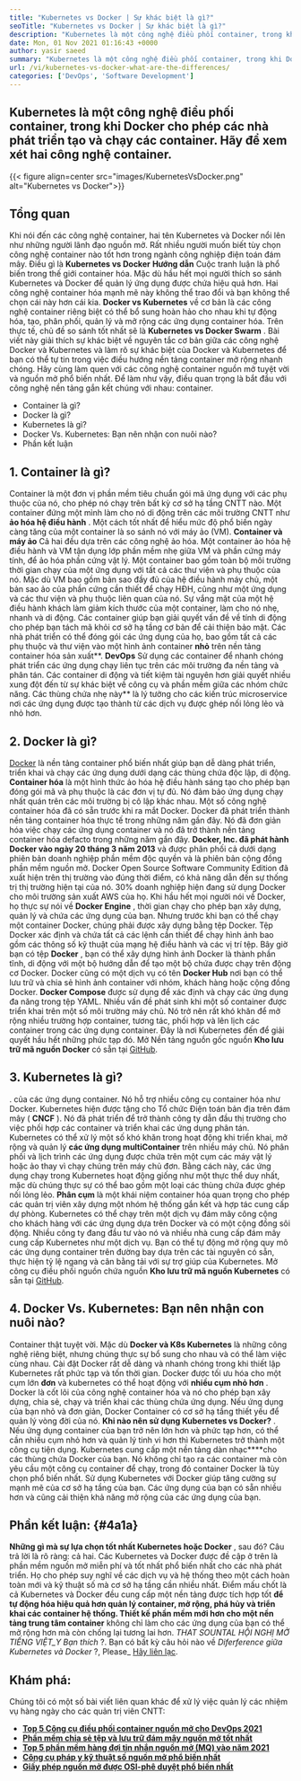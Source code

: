 ```yaml
---
title: "Kubernetes vs Docker | Sự khác biệt là gì?" 
seoTitle: "Kubernetes vs Docker | Sự khác biệt là gì?" 
description: "Kubernetes là một công nghệ điều phối container, trong khi Docker là một công nghệ để tạo và chạy các container. Hãy để xem xét Kubernetes vs Docker." 
date: Mon, 01 Nov 2021 01:16:43 +0000
author: yasir saeed
summary: "Kubernetes là một công nghệ điều phối container, trong khi Docker cho phép các nhà phát triển tạo và chạy các container. Hãy để xem xét hai công nghệ container." 
url: /vi/kubernetes-vs-docker-what-are-the-differences/
categories: ['DevOps', 'Software Development']
---
```


## Kubernetes là một công nghệ điều phối container, trong khi Docker cho phép các nhà phát triển tạo và chạy các container. Hãy để xem xét hai công nghệ container.

{{< figure align=center src="images/KubernetesVsDocker.png" alt="Kubernetes vs Docker">}}


##  **Tổng quan**  
Khi nói đến các công nghệ container, hai tên Kubernetes và Docker nổi lên như những người lãnh đạo nguồn mở. Rất nhiều người muốn biết tùy chọn công nghệ container nào tốt hơn trong ngành công nghiệp điện toán đám mây. Điều gì là  **Kubernetes vs Docker**  **Hướng dẫn** Cuộc tranh luận là phổ biến trong thế giới container hóa. Mặc dù hầu hết mọi người thích so sánh Kubernetes và Docker để quản lý ứng dụng được chứa hiệu quả hơn. Hai công nghệ container hóa mạnh mẽ này không thể trao đổi và bạn không thể chọn cái này hơn cái kia. **Docker vs Kubernetes** về cơ bản là các công nghệ container riêng biệt có thể bổ sung hoàn hảo cho nhau khi tự động hóa, tạo, phân phối, quản lý và mở rộng các ứng dụng container hóa. Trên thực tế, chủ đề so sánh tốt nhất sẽ là **Kubernetes vs Docker Swarm** .
Bài viết này giải thích sự khác biệt về nguyên tắc cơ bản giữa các công nghệ Docker và Kubernetes và làm rõ sự khác biệt của Docker và Kubernetes để bạn có thể tự tin trong việc điều hướng nền tảng container mở rộng nhanh chóng. Hãy cùng làm quen với các công nghệ container nguồn mở tuyệt vời và nguồn mở phổ biến nhất. Để làm như vậy, điều quan trọng là bắt đầu với công nghệ nền tảng gắn kết chúng với nhau: container.
  * Container là gì?
  * Docker là gì?
  * Kubernetes là gì?
  * Docker Vs. Kubernetes: Bạn nên nhận con nuôi nào?
  * Phần kết luận

## 1.  **Container là gì?**  
Container là một đơn vị phần mềm tiêu chuẩn gói mã ứng dụng với các phụ thuộc của nó, cho phép nó chạy trên bất kỳ cơ sở hạ tầng CNTT nào. Một container đứng một mình làm cho nó di động trên các môi trường CNTT như  **ảo hóa hệ điều hành** . Một cách tốt nhất để hiểu mức độ phổ biến ngày càng tăng của một container là so sánh nó với máy ảo (VM). **Container và máy ảo**  Cả hai đều dựa trên các công nghệ ảo hóa. Một container ảo hóa hệ điều hành và VM tận dụng lớp phần mềm nhẹ giữa VM và phần cứng máy tính, để ảo hóa phần cứng vật lý.
Một container bao gồm toàn bộ môi trường thời gian chạy của một ứng dụng với tất cả các thư viện và phụ thuộc của nó. Mặc dù VM bao gồm bản sao đầy đủ của hệ điều hành máy chủ, một bản sao ảo của phần cứng cần thiết để chạy HĐH, cũng như một ứng dụng và các thư viện và phụ thuộc liên quan của nó. Sự vắng mặt của một hệ điều hành khách làm giảm kích thước của một container, làm cho nó nhẹ, nhanh và di động. Các container giúp bạn giải quyết vấn đề về tính di động cho phép bạn tách mã khỏi cơ sở hạ tầng cơ bản để cải thiện bảo mật. Các nhà phát triển có thể đóng gói các ứng dụng của họ, bao gồm tất cả các phụ thuộc và thư viện vào một hình ảnh container  **nhỏ**  trên nền tảng container hóa sản xuất**.
 **DevOps** Sử dụng các container để nhanh chóng phát triển các ứng dụng chạy liên tục trên các môi trường đa nền tảng và phân tán. Các container di động và tiết kiệm tài nguyên hơn giải quyết nhiều xung đột đến từ sự khác biệt về công cụ và phần mềm giữa các nhóm chức năng. Các thùng chứa nhẹ này** là lý tưởng cho các kiến ​​trúc microservice nơi các ứng dụng được tạo thành từ các dịch vụ được ghép nối lỏng lẻo và nhỏ hơn.

## 2.  **Docker là gì?**  
[Docker][1] là nền tảng container phổ biến nhất giúp bạn dễ dàng phát triển, triển khai và chạy các ứng dụng dưới dạng các thùng chứa độc lập, di động.  **Container hóa**  là một hình thức ảo hóa hệ điều hành sáng tạo cho phép bạn đóng gói mã và phụ thuộc là các đơn vị tự đủ. Nó đảm bảo ứng dụng chạy nhất quán trên các môi trường bị cô lập khác nhau. Một số công nghệ container hóa đã có sẵn trước khi ra mắt Docker. Docker đã phát triển thành nền tảng container hóa thực tế trong những năm gần đây. Nó đã đơn giản hóa việc chạy các ứng dụng container và nó đã trở thành nền tảng container hóa defacto trong những năm gần đây.
 **Docker, Inc. đã phát hành Docker vào ngày 20 tháng 3 năm 2013** và được phân phối cả dưới dạng phiên bản doanh nghiệp phần mềm độc quyền và là phiên bản cộng đồng phần mềm nguồn mở. Docker Open Source Software Community Edition đã xuất hiện trên thị trường vào đúng thời điểm, có khả năng dẫn đến sự thống trị thị trường hiện tại của nó. 30% doanh nghiệp hiện đang sử dụng Docker cho môi trường sản xuất AWS của họ.
Khi hầu hết mọi người nói về Docker, họ thực sự nói về  **Docker Engine** , thời gian chạy cho phép bạn xây dựng, quản lý và chứa các ứng dụng của bạn. Nhưng trước khi bạn có thể chạy một container Docker, chúng phải được xây dựng bằng tệp Docker. Tệp Docker xác định và chứa tất cả các lệnh cần thiết để chạy hình ảnh bao gồm các thông số kỹ thuật của mạng hệ điều hành và các vị trí tệp. Bây giờ bạn có tệp  **Docker**  , bạn có thể xây dựng hình ảnh Docker là thành phần tĩnh, di động với một bộ hướng dẫn để tạo một bộ chứa được chạy trên động cơ Docker. Docker cũng có một dịch vụ có tên  **Docker Hub**  nơi bạn có thể lưu trữ và chia sẻ hình ảnh container với nhóm, khách hàng hoặc cộng đồng Docker. **Docker Compose**  được sử dụng để xác định và chạy các ứng dụng đa năng trong tệp YAML.
Nhiều vấn đề phát sinh khi một số container được triển khai trên một số môi trường máy chủ. Nó trở nên rất khó khăn để mở rộng nhiều trường hợp container, tương tác, phối hợp và lên lịch các container trong các ứng dụng container. Đây là nơi Kubernetes đến để giải quyết hầu hết những phức tạp đó. Mở Nền tảng nguồn gốc nguồn  **Kho lưu trữ mã nguồn Docker**  có sẵn tại [GitHub][2].

## 3.  **Kubernetes là gì?**  
. của các ứng dụng container. Nó hỗ trợ nhiều công cụ container hóa như Docker. Kubernetes hiện được tặng cho Tổ chức Điện toán bản địa trên đám mây (  **CNCF**  ). Nó đã phát triển để trở thành công ty dẫn đầu thị trường cho việc phối hợp các container và triển khai các ứng dụng phân tán.
Kubernetes có thể xử lý một số khó khăn trong hoạt động khi triển khai, mở rộng và quản lý  **các ứng dụng multiContainer** trên nhiều máy chủ. Nó phân phối và lịch trình các ứng dụng được chứa trên một cụm các máy vật lý hoặc ảo thay vì chạy chúng trên máy chủ đơn. Bằng cách này, các ứng dụng chạy trong Kubernetes hoạt động giống như một thực thể duy nhất, mặc dù chúng thực sự có thể bao gồm một loại các thùng chứa được ghép nối lỏng lẻo. **Phân cụm**  là một khái niệm container hóa quan trọng cho phép các quản trị viên xây dựng một nhóm hệ thống gắn kết và hợp tác cung cấp dự phòng.
Kubernetes có thể chạy trên một dịch vụ đám mây công cộng cho khách hàng với các ứng dụng dựa trên Docker và có một cộng đồng sôi động. Nhiều công ty đang đầu tư vào nó và nhiều nhà cung cấp đám mây cung cấp Kubernetes như một dịch vụ. Bạn có thể tự động mở rộng quy mô các ứng dụng container trên đường bay dựa trên các tài nguyên có sẵn, thực hiện tỷ lệ ngang và cân bằng tải với sự trợ giúp của Kubernetes. Mở công cụ điều phối nguồn chứa nguồn  **Kho lưu trữ mã nguồn Kubernetes**  có sẵn tại [GitHub][4].

## 4. Docker Vs. Kubernetes: Bạn nên nhận con nuôi nào?
Container thật tuyệt vời. Mặc dù  **Docker và K8s Kubernetes** là những công nghệ riêng biệt, nhưng chúng thực sự bổ sung cho nhau và có thể làm việc cùng nhau. Cài đặt Docker rất dễ dàng và nhanh chóng trong khi thiết lập Kubernetes rất phức tạp và tốn thời gian. Docker được tối ưu hóa cho một cụm lớn  **đơn**  và kubernetes có thể hoạt động với **nhiều cụm nhỏ hơn**  . Docker là cốt lõi của công nghệ container hóa và nó cho phép bạn xây dựng, chia sẻ, chạy và triển khai các thùng chứa ứng dụng. Nếu ứng dụng của bạn nhỏ và đơn giản, Docker Container có cơ sở hạ tầng thiết yếu để quản lý vòng đời của nó.
 **Khi nào nên sử dụng Kubernetes vs Docker?** . Nếu ứng dụng container của bạn trở nên lớn hơn và phức tạp hơn, có thể cần nhiều cụm nhỏ hơn và quản lý tinh vi hơn thì Kubernetes trở thành một công cụ tiện dụng. Kubernetes cung cấp một nền tảng dàn nhạc****cho các thùng chứa Docker của bạn. Nó không chỉ tạo ra các container mà còn yêu cầu một công cụ container để chạy, trong đó container Docker là tùy chọn phổ biến nhất. Sử dụng Kubernetes với Docker giúp tăng cường sự mạnh mẽ của cơ sở hạ tầng của bạn. Các ứng dụng của bạn có sẵn nhiều hơn và cũng cải thiện khả năng mở rộng của các ứng dụng của bạn.

##  **Phần kết luận:**   {#4a1a}

 **Những gì mà sự lựa chọn tốt nhất Kubernetes hoặc Docker** , sau đó? Câu trả lời là rõ ràng: cả hai. Các Kubernetes và Docker được đề cập ở trên là phần mềm nguồn mở miễn phí và tốt nhất phổ biến nhất cho các nhà phát triển. Họ cho phép suy nghĩ về các dịch vụ và hệ thống theo một cách hoàn toàn mới và kỹ thuật số mà cơ sở hạ tầng cần nhiều nhất. Điểm mấu chốt là cả Kubernetes và Docker đều cung cấp một nền tảng được tích hợp tốt **để tự động hóa hiệu quả hơn quản lý container, mở rộng, phá hủy và triển khai các container hệ thống. Thiết kế phần mềm mới hơn cho một nền tảng trung tâm container** không chỉ làm cho các ứng dụng của bạn có thể mở rộng hơn mà còn chống lại tương lai hơn.
_THAT SOUNTAL HỘI NGHỊ MỞ TIẾNG VIỆT_Y Bạn thích_ ?. Bạn có bất kỳ câu hỏi nào về _Diferference giữa Kubernetes và Docker_ ?, Please_ [Hãy liên lạc][5].

## Khám phá:
Chúng tôi có một số bài viết liên quan khác để xử lý việc quản lý các nhiệm vụ hàng ngày cho các quản trị viên CNTT:
*  **[Top 5 Công cụ điều phối container nguồn mở cho DevOps 2021][6]**  
*  **[Phần mềm chia sẻ tệp và lưu trữ đám mây nguồn mở tốt nhất][7]**  
*  **[Top 5 phần mềm hàng đợi tin nhắn nguồn mở (MQ) vào năm 2021][8]**  
*  **[Công cụ pháp y kỹ thuật số nguồn mở phổ biến nhất][9]**  
*  **[Giấy phép nguồn mở được OSI-phê duyệt phổ biến nhất][10]**  



 [1]: https://www.docker.com/
 [2]: https://github.com/docker
 [3]: https://kubernetes.io/
 [4]: https://github.com/kubernetes/kubernetes
 [5]: mailto:yasir.saeed@aspose.com
 [6]: https://blog.containerize.com/devops/top-5-open-source-container-orchestration-tools-for-devops-in-2021/
 [7]: https://products.containerize.com/backup-and-sync/
 [8]: https://blog.containerize.com/message-queue-software/top-5-open-source-message-queue-software-in-2021/
 [9]: https://blog.containerize.com/digital-forensic-tools/top-5-open-source-digital-forensic-tools-in-2021/
 [10]: https://blog.containerize.com/licenses-standards/top-5-most-popular-osi-approved-open-source-licenses-of-2021/
